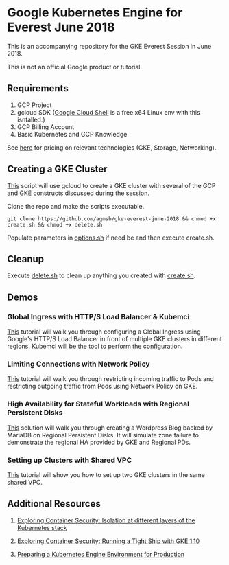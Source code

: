 # Google Kubernetes Engine for Everest June 2018

This is an accompanying repository for the GKE Everest Session in June 2018.

This is not an official Google product or tutorial.

## Requirements

1. GCP Project
2. gcloud SDK ([Google Cloud Shell](https://cloud.google.com/shell/) is a free x64 Linux env with this isntalled.)
3. GCP Billing Account
4. Basic Kubernetes and GCP Knowledge

See [here](https://cloud.google.com/pricing/list) for pricing on relevant technologies (GKE, Storage, Networking).

## Creating a GKE Cluster

[This](/infrastructure/gke.sh) script will use gcloud to create a GKE cluster with several of the GCP and GKE constructs discussed during the session. 

Clone the repo and make the scripts executable.

```
git clone https://github.com/agmsb/gke-everest-june-2018 && chmod +x create.sh && chmod +x delete.sh
```

Populate parameters in [options.sh](/infrastructure/options.sh) if need be and then execute create.sh.

## Cleanup

Execute [delete.sh](/infrastructure/delete.sh) to clean up anything you created with [create.sh](/infrastructure/create.sh).

## Demos

### Global Ingress with HTTP/S Load Balancer & Kubemci

[This](https://cloud.google.com/kubernetes-engine/docs/how-to/multi-cluster-ingress) tutorial will walk you through configuring a Global Ingress using Google's HTTP/S Load Balancer in front of multiple GKE clusters in different regions. Kubemci will be the tool to perform the configuration.

### Limiting Connections with Network Policy 

[This](https://cloud.google.com/kubernetes-engine/docs/tutorials/network-policy) tutorial will walk you through restricting incoming traffic to Pods and restricting outgoing traffic from Pods using Network Policy on GKE.

### High Availability for Stateful Workloads with Regional Persistent Disks

[This](https://cloud.google.com/solutions/using-kubernetes-engine-to-deploy-apps-with-regional-persistent-disks) solution will walk you through creating a Wordpress Blog backed by MariaDB on Regional Persistent Disks. It will simulate zone failure to demonstrate the regional HA provided by GKE and Regional PDs.


### Setting up Clusters with Shared VPC
[This](https://cloud.google.com/kubernetes-engine/docs/how-to/cluster-shared-vpc#pinging_between_nodes) tutorial will show you how to set up two GKE clusters in the same shared VPC.

## Additional Resources

1. [Exploring Container Security: Isolation at different layers of the Kubernetes stack](https://cloudplatform.googleblog.com/2018/05/Exploring-container-security-Isolation-at-different-layers-of-the-Kubernetes-stack.html)

2. [Exploring Container Security: Running a Tight Ship with GKE 1.10](https://cloudplatform.googleblog.com/2018/04/Exploring-container-security-Running-a-tight-ship-with-Kubernetes-Engine-1-10.html)

3. [Preparing a Kubernetes Engine Environment for Production](https://cloud.google.com/solutions/prep-kubernetes-engine-for-prod)

